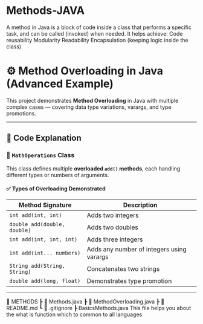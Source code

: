 # Methods-JAVA

A method in Java is a block of code inside a class that performs a specific task, and can be called (invoked) when needed.
It helps achieve:
Code reusability
Modularity
Readability
Encapsulation (keeping logic inside the class)

# ⚙️ Method Overloading in Java (Advanced Example)

This project demonstrates **Method Overloading** in Java with multiple complex cases — covering data type variations, varargs, and type promotions.

---

## 🧩 **Code Explanation**

### 🔹 `MathOperations` Class
This class defines multiple **overloaded `add()` methods**, each handling different types or numbers of arguments.

#### ✅ Types of Overloading Demonstrated
| Method Signature | Description |
|------------------|-------------|
| `int add(int, int)` | Adds two integers |
| `double add(double, double)` | Adds two doubles |
| `int add(int, int, int)` | Adds three integers |
| `int add(int... numbers)` | Adds any number of integers using varargs |
| `String add(String, String)` | Concatenates two strings |
| `double add(long, float)` | Demonstrates type promotion |

---
📁 METHODS
 ┣ 📜 Methods.java
 ┣ 📜 MethodOverloading.java
 ┣ 📜 README.md
 ┗ 📜 .gitignore
 ┣ BasicsMethods.java
This file helps you about the what is function which to common to all languages
 

